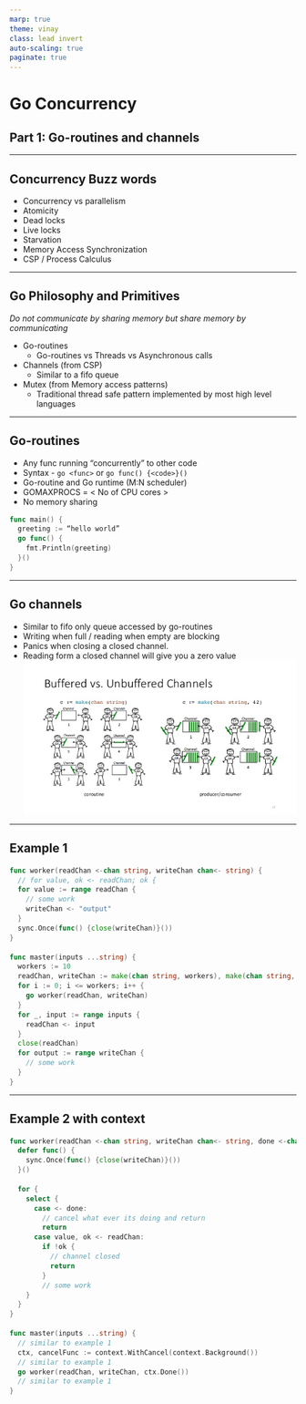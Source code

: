 ```yaml
---
marp: true
theme: vinay
class: lead invert
auto-scaling: true
paginate: true
---
```

# Go Concurrency
## Part 1: Go-routines and channels

---
## Concurrency Buzz words
- Concurrency vs parallelism
- Atomicity
- Dead locks
- Live locks
- Starvation
- Memory Access Synchronization
- CSP / Process Calculus

---
## Go Philosophy and Primitives
_Do not communicate by sharing memory but share memory by communicating_
- Go-routines
  - Go-routines vs Threads vs Asynchronous calls
- Channels (from CSP)
  - Similar to a fifo queue
- Mutex (from Memory access patterns)
  - Traditional thread safe pattern implemented by most high level languages

---
## Go-routines
- Any func running “concurrently” to other code
- Syntax - `go <func>` or `go func() {<code>}()`
- Go-routine and Go runtime (M:N scheduler)
- GOMAXPROCS = < No of CPU cores >
- No memory sharing
```go
func main() {
  greeting := “hello world”
  go func() {
    fmt.Println(greeting)
  }()
}
```

---
## Go channels
- Similar to fifo only queue accessed by go-routines
- Writing when full / reading when empty are blocking
- Panics when closing a closed channel.
- Reading form a closed channel will give you a zero value
![w:500 invert:80% drop-shadow:10px,10px,10px,rgba(0,0,0,.4)](assets/golang-channels.jpg)

---
## Example 1
```go
func worker(readChan <-chan string, writeChan chan<- string) {
  // for value, ok <- readChan; ok {
  for value := range readChan {
    // some work
    writeChan <- "output"
  }
  sync.Once(func() {close(writeChan)}())
}

func master(inputs ...string) {
  workers := 10
  readChan, writeChan := make(chan string, workers), make(chan string, workers)
  for i := 0; i <= workers; i++ {
    go worker(readChan, writeChan)
  }
  for _, input := range inputs {
    readChan <- input
  }
  close(readChan)
  for output := range writeChan {
    // some work
  }
}
```

---
## Example 2 with context
```go
func worker(readChan <-chan string, writeChan chan<- string, done <-chan struct{}) {
  defer func() {
    sync.Once(func() {close(writeChan)}())
  }()

  for {
    select {
      case <- done:
        // cancel what ever its doing and return
        return
      case value, ok <- readChan:
        if !ok {
          // channel closed
          return
        }
        // some work
    }
  }
}

func master(inputs ...string) {
  // similar to example 1
  ctx, cancelFunc := context.WithCancel(context.Background())
  // similar to example 1
  go worker(readChan, writeChan, ctx.Done())
  // similar to example 1
}
```
